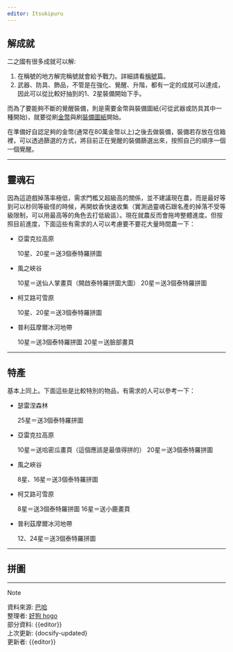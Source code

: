 ```yaml
---
editor: Itsukipuru
---
```


## 解成就

二之國有很多成就可以解:
  
1. 在稱號的地方解完稱號就會給予戰力。詳細請看[稱號](title.md)篇。  
2. 武器、防具、飾品，不管是在強化、覺醒、升階，都有一定的成就可以達成，因此可以從比較好抽到的1、2星裝備開始下手。

而為了要能夠不斷的覺醒裝備，則是需要金幣與裝備圖紙(可從武器或防具其中一種開始)，就要從刷[金幣](resources.md#金幣)與刷[裝備圖紙](resources.md#裝備圖紙)開始。

在準備好自認足夠的金幣(通常在80萬金幣以上)之後去做裝備，裝備若存放在信箱裡，可以透過篩選的方式，將目前正在覺醒的裝備篩選出來，按照自己的順序一個一個覺醒。

---

## 靈魂石

因為這遊戲掉落率極低，需求門檻又超級高的關係，並不建議現在農，而是最好等到可以秒同等級怪的時候，再開蚊香快速收集（實測過靈魂石跟名產的掉落不受等級限制，可以用最高等的角色去打低級區）。現在就農反而會拖垮整體進度。但按照目前進度，下面這些有需求的人可以考慮要不要花大量時間農一下：

* 亞雷克拉高原

    10星、20星＝送3個泰特羅拼圖

* 風之峽谷

    10星＝送仙人掌畫頁（開啟泰特羅拼圖大圖）
    20星＝送3個泰特羅拼圖

* 柯艾路可雪原

    10星、20星＝送3個泰特羅拼圖

* 普利茲摩爾冰河地帶

    10星＝送3個泰特羅拼圖
    20星＝送臉部畫頁

---

## 特產

基本上同上。下面這些是比較特別的物品，有需求的人可以參考一下：

* 瑟雷涅森林

    25星＝送3個泰特羅拼圖

* 亞雷克拉高原

    10星＝送哈密瓜畫頁（這個應該是最值得拼的）
    20星＝送3個泰特羅拼圖

* 風之峽谷

    8星、16星＝送3個泰特羅拼圖

* 柯艾路可雪原

    8星＝送3個泰特羅拼圖
    16星＝送小鹿畫頁

* 普利茲摩爾冰河地帶

    12、24星＝送3個泰特羅拼圖

---

## 拼圖

---

> [!NOTE]
> 資料來源: [巴哈](https://forum.gamer.com.tw/C.php?bsn=37619&snA=3490)  
> 整理者: [好狗 hogo](https://home.gamer.com.tw/homeindex.php?owner=hogo)  
> 部分資料: {{editor}}  
> 上次更新: {docsify-updated}  
> 更新者: {{editor}}
